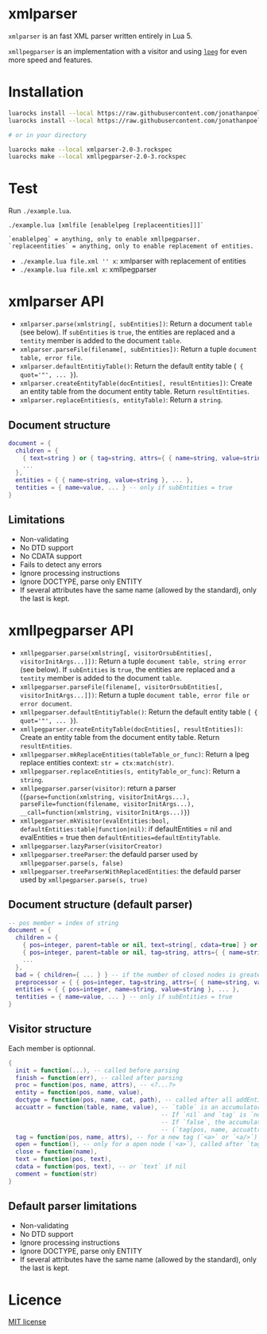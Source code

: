 # xmlparser

`xmlparser` is an fast XML parser written entirely in Lua 5.

`xmllpegparser` is an implementation with a visitor and using [`lpeg`](http://www.inf.puc-rio.br/~roberto/lpeg/lpeg.html) for even more speed and features.


# Installation

```bash
luarocks install --local https://raw.githubusercontent.com/jonathanpoelen/lua-xmlparser/master/xmlparser-2.0-3.rockspec
luarocks install --local https://raw.githubusercontent.com/jonathanpoelen/lua-xmlparser/master/xmllpegparser-2.0-3.rockspec

# or in your directory

luarocks make --local xmlparser-2.0-3.rockspec
luarocks make --local xmllpegparser-2.0-3.rockspec
```

# Test

Run `./example.lua`.

```
./example.lua [xmlfile [enablelpeg [replaceentities]]]`

`enablelpeg` = anything, only to enable xmllpegparser.
`replaceentities` = anything, only to enable replacement of entities.
```

- `./example.lua file.xml '' x`: xmlparser with replacement of entities
- `./example.lua file.xml x`: xmllpegparser


# xmlparser API

- `xmlparser.parse(xmlstring[, subEntities])`: Return a document `table` (see below).
If `subEntities` is `true`, the entities are replaced and a `tentity` member is added to the document `table`.
- `xmlparser.parseFile(filename[, subEntities])`: Return a tuple `document table, error file`.
- `xmlparser.defaultEntitiyTable()`: Return the default entity table (` { quot='"', ... }`).
- `xmlparser.createEntityTable(docEntities[, resultEntities])`: Create an entity table from the document entity table. Return `resultEntities`.
- `xmlparser.replaceEntities(s, entityTable)`: Return a `string`.

## Document structure

```lua
document = {
  children = {
    { text=string } or { tag=string, attrs={ { name=string, value=string }, ... }, children={ ... } },
    ...
  },
  entities = { { name=string, value=string }, ... },
  tentities = { name=value, ... } -- only if subEntities = true
}
```


## Limitations

- Non-validating
- No DTD support
- No CDATA support
- Fails to detect any errors
- Ignore processing instructions
- Ignore DOCTYPE, parse only ENTITY
- If several attributes have the same name (allowed by the standard), only the last is kept.


# xmllpegparser API

- `xmllpegparser.parse(xmlstring[, visitorOrsubEntities[, visitorInitArgs...]])`: Return a tuple `document table, string error` (see below).
If `subEntities` is `true`, the entities are replaced and a `tentity` member is added to the document `table`.
- `xmllpegparser.parseFile(filename[, visitorOrsubEntities[, visitorInitArgs...]])`: Return a tuple `document table, error file or error document`.
- `xmllpegparser.defaultEntitiyTable()`: Return the default entity table (` { quot='"', ... }`).
- `xmllpegparser.createEntityTable(docEntities[, resultEntities])`: Create an entity table from the document entity table. Return `resultEntities`.
- `xmllpegparser.mkReplaceEntities(tableTable_or_func)`: Return a lpeg replace entities context: `str = ctx:match(str)`.
- `xmllpegparser.replaceEntities(s, entityTable_or_func)`: Return a `string`.
- `xmllpegparser.parser(visitor)`: return a parser (`{parse=function(xmlstring, visitorInitArgs...), parseFile=function(filename, visitorInitArgs...), __call=function(xmlstring, visitorInitArgs...)}`)
- `xmllpegparser.mkVisitor(evalEntities:bool, defaultEntities:table|function|nil)`: if defaultEntities = nil and evalEntities = true then `defaultEntities=defaultEntityTable`.
- `xmllpegparser.lazyParser(visitorCreator)`
- `xmllpegparser.treeParser`: the defauld parser used by `xmllpegparser.parse(s, false)`
- `xmllpegparser.treeParserWithReplacedEntities`: the defauld parser used by `xmllpegparser.parse(s, true)`

## Document structure (default parser)

```lua
-- pos member = index of string
document = {
  children = {
    { pos=integer, parent=table or nil, text=string[, cdata=true] } or
    { pos=integer, parent=table or nil, tag=string, attrs={ { name=string, value=string }, ... }, children={ ... } },
    ...
  },
  bad = { children={ ... } } -- if the number of closed nodes is greater than the open nodes. parent always refers to bad
  preprocessor = { { pos=integer, tag=string, attrs={ { name=string, value=string }, ... } },
  entities = { { pos=integer, name=string, value=string }, ... },
  tentities = { name=value, ... } -- only if subEntities = true
}
```

## Visitor structure

Each member is optionnal.

```lua
{
  init = function(...), -- called before parsing
  finish = function(err), -- called after parsing
  proc = function(pos, name, attrs), -- <?...?>
  entity = function(pos, name, value),
  doctype = function(pos, name, cat, path), -- called after all addEntity
  accuattr = function(table, name, value), -- `table` is an accumulator that will be transmitted to tag.attrs.
                                           -- If `nil` and `tag` is `not nil`, a default accumalator is used.
                                           -- If `false`, the accumulator is disabled.
                                           -- (`tag(pos, name, accuattr(accuattr({}, attr1, value1), attr2, value2)`)
  tag = function(pos, name, attrs), -- for a new tag (`<a>` or `<a/>`)
  open = function(), -- only for a open node (`<a>`), called after `tag`.
  close = function(name),
  text = function(pos, text),
  cdata = function(pos, text), -- or `text` if nil 
  comment = function(str)
}
```

## Default parser limitations

- Non-validating
- No DTD support
- Ignore processing instructions
- Ignore DOCTYPE, parse only ENTITY
- If several attributes have the same name (allowed by the standard), only the last is kept.


# Licence

[MIT license](LICENSE)


<!-- https://github.com/jonathanpoelen/lua-xmlparser -->

